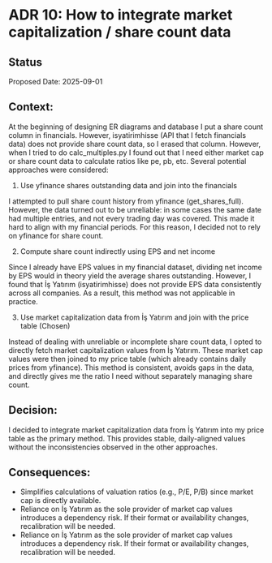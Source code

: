 # ADR 10: How to integrate market capitalization / share count data

## Status
Proposed
Date: 2025-09-01

## Context:
At the beginning of designing ER diagrams and database I put a share count column in financials. However, isyatirimhisse (API that I fetch financials data) does not provide share count data, so I erased that column. However, when I tried to do calc_multiples.py I found out that I need either market cap or share count data to calculate ratios like pe, pb, etc. Several potential approaches were considered:

1) Use yfinance shares outstanding data and join into the financials

I attempted to pull share count history from yfinance (get_shares_full). However, the data turned out to be unreliable: in some cases the same date had multiple entries, and not every trading day was covered. This made it hard to align with my financial periods. For this reason, I decided not to rely on yfinance for share count.

2) Compute share count indirectly using EPS and net income

Since I already have EPS values in my financial dataset, dividing net income by EPS would in theory yield the average shares outstanding. However, I found that İş Yatırım (isyatirimhisse) does not provide EPS data consistently across all companies. As a result, this method was not applicable in practice.

3) Use market capitalization data from İş Yatırım and join with the price table (Chosen)

Instead of dealing with unreliable or incomplete share count data, I opted to directly fetch market capitalization values from İş Yatırım. These market cap values were then joined to my price table (which already contains daily prices from yfinance). This method is consistent, avoids gaps in the data, and directly gives me the ratio I need without separately managing share count.

## Decision:
I decided to integrate market capitalization data from İş Yatırım into my price table as the primary method. This provides stable, daily-aligned values without the inconsistencies observed in the other approaches.

## Consequences:
- Simplifies calculations of valuation ratios (e.g., P/E, P/B) since market cap is directly available.
- Reliance on İş Yatırım as the sole provider of market cap values introduces a dependency risk. If their format or availability changes, recalibration will be needed.
- Reliance on İş Yatırım as the sole provider of market cap values introduces a dependency risk. If their format or availability changes, recalibration will be needed.
